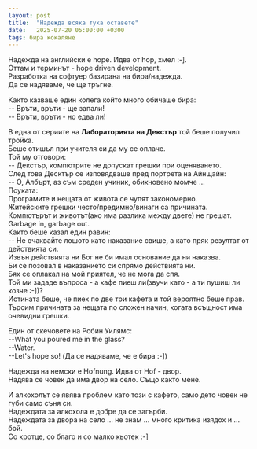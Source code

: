 ```yaml
---
layout: post
title:  "Надежда всяка тука оставете"
date:   2025-07-20 05:00:00 +0300
tags: бира кокаляне
---
```

Надежда на английски е hope. Идва от hop, хмел :-].   
Оттам и терминът - hope driven development.   
Разработка на софтуер базирана на бира/надежда.  
Да се надяваме, че ще тръгне.

Както казваше един колега който много обичаше бира:  
-- Връти, връти - ще запали!  
-- Връти, връти - но едва ли!  


В една от сериите на **Лабораторията на Декстър**  той беше получил тройка.  
Беше отишъл при учителя си да му се оплаче.  
Той му отговори:  
-- Декстър, компютрите не допускат грешки при оценяването.  
След това Десктър се изповядваше пред портрета на Айнщайн:  
-- О, Албърт, аз съм среден учиник, обикновено момче ...  
Поуката:  
Програмите и нещата от живота се чупят закономерно.  
Житейските грешки често/предимно/винаги са причината.  
Компютърът и животът(ако има разлика между двете) не грешат.  
Garbage in, garbage out.  
Както беше казал един равин:  
-- Не очаквайте лошото като наказание свише, а като пряк резултат от действията си.  
Извън действията ни Бог не би имал основание да ни наказва.  
Би се позовал в наказанието си спрямо действията ни.  
Бях се оплакал на мой приятел, че не мога да спя.  
Той ми зададе въпроса - а кафе пиеш ли(звучи като - а ти пушиш ли козче :-])?  
Истината беше, че пиех по две три кафета и той вероятно беше прав.  
Търсим причината за нещата по сложен начин, когата всъщност има очевидни грешки.


Един от скечовете на Робин Уилямс:  
--What you poured me in the glass?  
--Water.  
--Let's hope so! (Да се надяваме, че е бира :-])  

Надежда на немски е Hofnung. Идва от Hof - двор.    
Надява се човек да има двор на село. Също както мене.    
  
И алкохолът се явява проблем като този с кафето,  само дето човек не губи само съня си.   
Надеждата за алкохола е добре да се загърби.  
Надеждата за двора на село ... не знам ... много критика изядох и ... бой.  
Со кротце, со благо и со малко кьотек :-]
